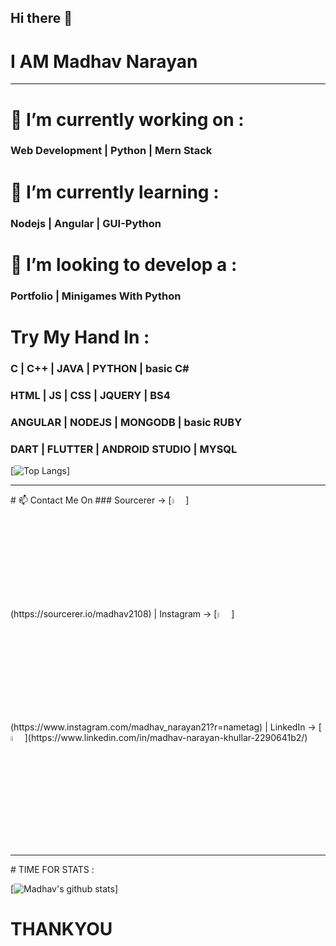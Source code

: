 ## Hi there 👋
# I AM Madhav Narayan
<hr>

#  🔭 I’m currently working on :
### Web Development | Python  | Mern Stack
#  🌱 I’m currently learning :
### Nodejs | Angular | GUI-Python
#  🤔 I’m looking to develop a :
### Portfolio |  Minigames With Python
# Try My Hand In :
### C | C++ | JAVA | PYTHON | basic C#
### HTML | JS | CSS | JQUERY | BS4
### ANGULAR | NODEJS | MONGODB | basic RUBY
### DART | FLUTTER | ANDROID STUDIO | MYSQL

 [![Top Langs](https://github-readme-stats.vercel.app/api/top-langs/?username=madhav2108)]

<hr>
# 📫 Contact Me On
### Sourcerer -> [<img src="https://sourcerer.io/icons/logo-sharing.svg" width="4.5%" alt="Sourcerer">](https://sourcerer.io/madhav2108) | Instagram -> [<img src="https://img.icons8.com/fluent/48/000000/instagram-new.png" width="4.5%"/>](https://www.instagram.com/madhav_narayan21?r=nametag) |  LinkedIn  -> [<img src="https://img.icons8.com/color/48/000000/linkedin.png" width="4.5%"/>](https://www.linkedin.com/in/madhav-narayan-khullar-2290641b2/)
<hr>
# TIME FOR STATS :

[![Madhav's github stats](https://github-readme-stats.vercel.app/api?username=madhav2108&show_icons=true&theme=radical)]

# THANKYOU

